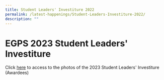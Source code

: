 ```yaml
---
title: Student Leaders' Investiture 2022
permalink: /latest-happenings/Student-Leaders-Investiture-2022/
description: ""
---
```

# **EGPS 2023 Student Leaders' Investiture**

Click [here](https://photos.app.goo.gl/3E8Q6c9HbjpEn6AV8) to access to the photos of the 2023 Student Leaders' Investiture (Awardees)